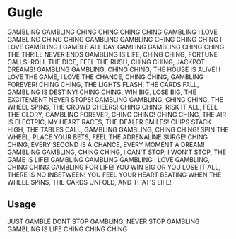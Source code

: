 # Gugle

GAMBLING GAMBLING CHING CHING CHING CHING GAMBLING I LOVE GAMBLING CHING CHING GAMBLING GAMBLING CHING CHING CHING I LOVE GAMBLING I GAMBLE ALL DAY GAMLING GAMBLING CHING CHING THE THRILL NEVER ENDS GAMBLING IS LIFE, CHING CHING, FORTUNE CALLS! ROLL THE DICE, FEEL THE RUSH, CHING CHING, JACKPOT DREAMS! GAMBLING GAMBLING, CHING CHING, THE HOUSE IS ALIVE! I LOVE THE GAME, I LOVE THE CHANCE, CHING CHING, GAMBLING FOREVER!
CHING CHING, THE LIGHTS FLASH, THE CARDS FALL, GAMBLING IS DESTINY! CHING CHING, WIN BIG, LOSE BIG, THE EXCITEMENT NEVER STOPS! GAMBLING GAMBLING, CHING CHING, THE WHEEL SPINS, THE CROWD CHEERS! CHING CHING, RISK IT ALL, FEEL THE GLORY, GAMBLING FOREVER, CHING CHING!
CHING CHING, THE AIR IS ELECTRIC, MY HEART RACES, THE DEALER SMILES! CHIPS STACK HIGH, THE TABLES CALL, GAMBLING GAMBLING, CHING CHING! SPIN THE WHEEL, PLACE YOUR BETS, FEEL THE ADRENALINE SURGE! CHING CHING, EVERY SECOND IS A CHANCE, EVERY MOMENT A DREAM! GAMBLING GAMBLING, CHING CHING, I CAN'T STOP, I WON'T STOP, THE GAME IS LIFE! GAMBLING GAMBLING GAMBLING I LOVE GAMBLING, CHING CHING GAMBLING FOR LIFE! YOU WIN BIG OR YOU LOSE IT ALL, THERE IS NO INBETWEEN! YOU FEEL YOUR HEART BEATING WHEN THE WHEEL SPINS, THE CARDS UNFOLD, AND THAT'S LIFE! 

## Usage

JUST GAMBLE DONT STOP GAMBLING, NEVER STOP GAMBLING
GAMBLING IS LIFE CHING CHING CHING
